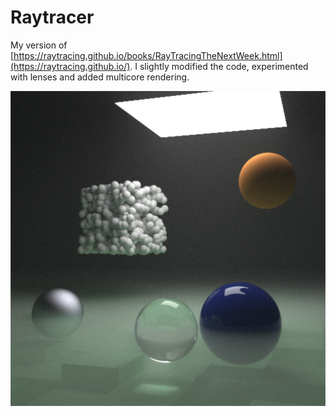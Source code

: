 # Raytracer

My version of [https://raytracing.github.io/books/RayTracingTheNextWeek.html](https://raytracing.github.io/). I slightly modified the code, experimented with lenses and added multicore rendering.

![render.png](render.png)
